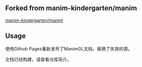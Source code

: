 ## Forked from manim-kindergarten/manim

[manim-kindergarten/manim](https://github.com/manim-kindergarten/manim)

## Usage

使用Github Pages重新发布了ManimGL文档，替换了失效的源。

文档已经构建，请查看仓库简介。